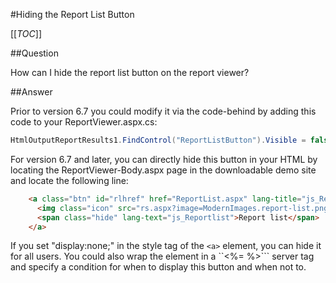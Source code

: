 #Hiding the Report List Button

[[_TOC_]]

##Question

How can I hide the report list button on the report viewer?

##Answer

Prior to version 6.7 you could modify it via the code-behind by adding this code to your ReportViewer.aspx.cs:

```csharp
HtmlOutputReportResults1.FindControl("ReportListButton").Visible = false;
```

For version 6.7 and later, you can directly hide this button in your HTML by locating the ReportViewer-Body.aspx page in the downloadable demo site and locate the following line:

```html
    <a class="btn" id="rlhref" href="ReportList.aspx" lang-title="js_Reportlist" title="Report list">
      <img class="icon" src="rs.aspx?image=ModernImages.report-list.png" lang-alt="js_Reportlist" alt="Report list" />
      <span class="hide" lang-text="js_Reportlist">Report list</span>
    </a>
```

If you set "display:none;" in the style tag of the ``<a>`` element, you can hide it for all users. You could also wrap the element in a ``<%= %>``` server tag and specify a condition for when to display this button and when not to.